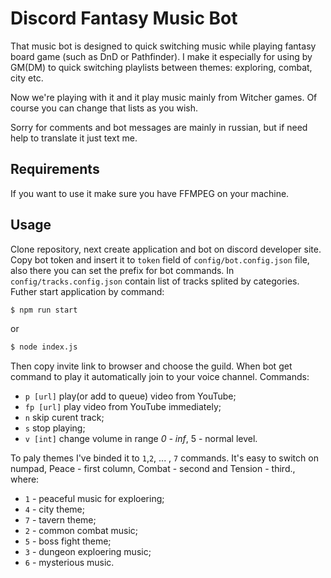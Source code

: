 # Discord Fantasy Music Bot

That music bot is designed to quick switching music while playing fantasy board game (such as DnD or Pathfinder). I make it especially for using by GM(DM) to quick switching playlists between themes: exploring, combat, city etc.

Now we're playing with it and it play music mainly from Witcher games. Of course you can change that lists as you wish.

Sorry for comments and bot messages are mainly in russian, but if need help to translate it just text me.

## Requirements

If you want to use it make sure you have FFMPEG on your machine.

## Usage

Clone repository, next create application and bot on discord developer site. Copy bot token and insert it to `token` field of `config/bot.config.json` file, also there you can set the prefix for bot commands. In `config/tracks.config.json` contain list of tracks splited by categories. Futher start application by command:

```sh
$ npm run start
```
or
```sh
$ node index.js
```

Then copy invite link to browser and choose the guild. When bot get command to play it automatically join to your voice channel. Commands:
* `p [url]` play(or add to queue) video from YouTube;
* `fp [url]` play video from YouTube immediately;
* `n` skip curent track;
* `s` stop playing;
* `v [int]` change volume in range *0 - inf*, 5 - normal level.

To paly themes I've binded it to `1`,`2`, ... , `7` commands. It's easy to switch on numpad, Peace - first column, Combat - second and Tension - third., where:

* `1` - peaceful music for exploering;
* `4` - city theme;
* `7` - tavern theme;
* `2` - common combat music;
* `5` - boss fight theme;
* `3` - dungeon exploering music;
* `6` - mysterious music.
